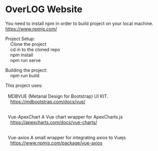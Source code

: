 # OverLOG Website

You need to install npm in order to build project on your local machine.<br/>
https://www.npmjs.com/

Project Setup:<br/>
&nbsp;&nbsp;&nbsp;&nbsp;Clone the project<br/>
&nbsp;&nbsp;&nbsp;&nbsp;cd in to the cloned repo<br/>
&nbsp;&nbsp;&nbsp;&nbsp;npm install<br/>
&nbsp;&nbsp;&nbsp;&nbsp;npm run serve<br/>

Building the project:<br/>
&nbsp;&nbsp;&nbsp;&nbsp;npm run build

This project uses:<br/><br/>
&nbsp;&nbsp;MDBVUE (Metarial Design for Bootstrap) UI KIT.<br/>
&nbsp;&nbsp;&nbsp;&nbsp;https://mdbootstrap.com/docs/vue/<br/><br/>

&nbsp;&nbsp;Vue-ApexChart A Vue chart wrapper for ApexCharts.js<br/>
&nbsp;&nbsp;&nbsp;&nbsp;https://apexcharts.com/docs/vue-charts/<br/><br/>

&nbsp;&nbsp;Vue-axios A small wrapper for integrating axios to Vuejs<br/>
&nbsp;&nbsp;&nbsp;&nbsp;https://www.npmjs.com/package/vue-axios<br/><br/>
